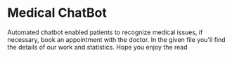 # Medical ChatBot 
Automated chatbot enabled patients to recognize medical issues, if necessary, book an appointment with the doctor. In the given file you'll find the details of our work and statistics. Hope you enjoy the read

